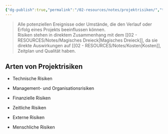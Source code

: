 ```yaml
---
{"dg-publish":true,"permalink":"/02-resources/notes/projektrisiken/","tags":["GFN/prüfungsrelevant/AP1/vorbereitung","projektmanagement"],"noteIcon":"","updated":"2025-09-05T10:12:31.378+02:00"}
---
```


>Alle potenziellen Ereignisse oder Umstände, die den Verlauf oder Erfolg eines Projekts beeinflussen können.  
>Risiken stehen in direktem Zusammenhang mit dem [[02 - RESOURCES/Notes/Magisches Dreieck\|Magisches Dreieck]], da sie direkte Auswirkungen auf [[02 - RESOURCES/Notes/Kosten\|Kosten]], Zeitplan und Qualität haben.


## Arten von Projektrisiken 

- Technische Risiken 

- Management- und Organisationsrisiken 

- Finanzielle Risiken 

- Zeitliche Risiken 

- Externe Risiken 

- Menschliche Risiken